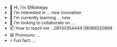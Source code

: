 - 👋 Hi, I’m @Rokiejay
- 👀 I’m interested in ... new innovation 
- 🌱 I’m currently learning ... new 
- 💞️ I’m looking to collaborate on ...
- 📫 How to reach me ...08130354444  08089320868
- 😄 Pronouns: ...
- ⚡ Fun fact: ...

<!---
Rokiejay/Rokiejay is a ✨ special ✨ repository because its `README.md` (this file) appears on your GitHub profile.
You can click the Preview link to take a look at your changes.
--->

